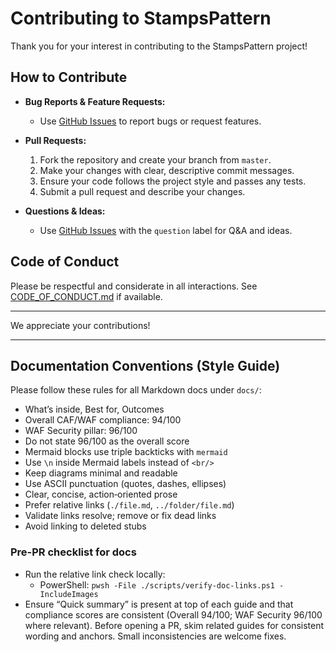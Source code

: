 # Contributing to StampsPattern

Thank you for your interest in contributing to the StampsPattern project!

## How to Contribute

- **Bug Reports & Feature Requests:**
  - Use [GitHub Issues](https://github.com/srnichols/StampsPattern/issues) to report bugs or request features.

- **Pull Requests:**
  1. Fork the repository and create your branch from `master`.
  2. Make your changes with clear, descriptive commit messages.
  3. Ensure your code follows the project style and passes any tests.
  4. Submit a pull request and describe your changes.

- **Questions & Ideas:**
  - Use [GitHub Issues](https://github.com/srnichols/StampsPattern/issues) with the `question` label for Q&A and ideas.

## Code of Conduct

Please be respectful and considerate in all interactions. See [CODE_OF_CONDUCT.md](./CODE_OF_CONDUCT.md) if available.

---

We appreciate your contributions!

---

## Documentation Conventions (Style Guide)

Please follow these rules for all Markdown docs under `docs/`:

  - What’s inside, Best for, Outcomes
  - Overall CAF/WAF compliance: 94/100
  - WAF Security pillar: 96/100
  - Do not state 96/100 as the overall score
  - Mermaid blocks use triple backticks with `mermaid`
  - Use `\n` inside Mermaid labels instead of `<br/>`
  - Keep diagrams minimal and readable
  - Use ASCII punctuation (quotes, dashes, ellipses)
  - Clear, concise, action‑oriented prose
  - Prefer relative links (`./file.md`, `../folder/file.md`)
  - Validate links resolve; remove or fix dead links
  - Avoid linking to deleted stubs


### Pre-PR checklist for docs
- Run the relative link check locally:
  - PowerShell: `pwsh -File ./scripts/verify-doc-links.ps1 -IncludeImages`
- Ensure “Quick summary” is present at top of each guide and that compliance scores are consistent (Overall 94/100; WAF Security 96/100 where relevant).
Before opening a PR, skim related guides for consistent wording and anchors. Small inconsistencies are welcome fixes.
